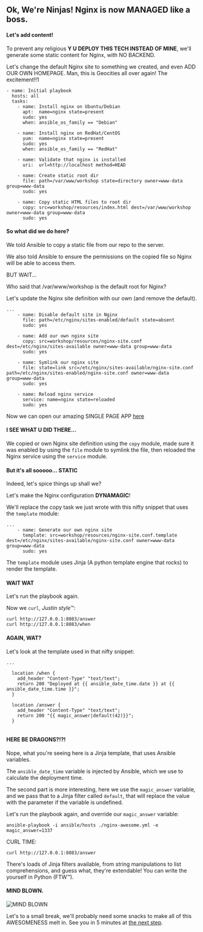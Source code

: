 ## Ok, We're Ninjas! Nginx is now MANAGED like a boss.

#### Let's add content!

To prevent any religious **Y U DEPLOY THIS TECH INSTEAD OF MINE**, we'll generate some static content for Nginx, with NO BACKEND.

Let's change the default Nginx site to something we created, and even ADD OUR OWN HOMEPAGE.
Man, this is Geocities all over again! The excitement!!1

```
- name: Initial playbook
  hosts: all
  tasks:
    - name: Install nginx on Ubuntu/Debian
      apt:  name=nginx state=present
      sudo: yes
      when: ansible_os_family == "Debian"

    - name: Install nginx on RedHat/CentOS
      yum:  name=nginx state=present
      sudo: yes
      when: ansible_os_family == "RedHat"

    - name: Validate that nginx is installed
      uri:  url=http://localhost method=HEAD

    - name: Create static root dir
      file: path=/var/www/workshop state=directory owner=www-data group=www-data
      sudo: yes
    
    - name: Copy static HTML files to root dir
      copy: src=workshop/resources/index.html dest=/var/www/workshop owner=www-data group=www-data
      sudo: yes
```

#### So what did we do here?

We told Ansible to copy a static file from our repo to the server.

We also told Ansible to ensure the permissions on the copied file so Nginx will be able to access them.

BUT WAIT...

Who said that /var/www/workshop is the default root for Nginx?

Let's update the Nginx site definition with our own (and remove the default).

```
...
    - name: Disable default site in Nginx
      file: path=/etc/nginx/sites-enabled/default state=absent
      sudo: yes

    - name: Add our own nginx site
      copy: src=workshop/resources/nginx-site.conf dest=/etc/nginx/sites-available owner=www-data group=www-data
      sudo: yes

    - name: Symlink our nginx site
      file: state=link src=/etc/nginx/sites-available/nginx-site.conf path=/etc/nginx/sites-enabled/nginx-site.conf owner=www-data group=www-data
      sudo: yes

    - name: Reload nginx service
      service: name=nginx state=reloaded
      sudo: yes
```

Now we can open our amazing SINGLE PAGE APP [here](http://127.0.0.1:8083)

#### I SEE WHAT U DID THERE...

We copied or own Nginx site definition using the `copy` module, made sure it was enabled by using the `file` module to symlink the file, then reloaded the Nginx service using the `service` module.

#### But it's all sooooo... STATIC

Indeed, let's spice things up shall we?

Let's make the Nginx configuration **DYNAMAGIC**!

We'll replace the copy task we just wrote with this nifty snippet that uses the `template` module:

```
...
    - name: Generate our own nginx site
      template: src=workshop/resources/nginx-site.conf.template dest=/etc/nginx/sites-available/nginx-site.conf owner=www-data group=www-data
      sudo: yes
```

The `template` module uses Jinja (A python template engine that rocks) to render the template.

#### WAIT WAT

Let's run the playbook again.

Now we `curl`, *Justin style*™:

```
curl http://127.0.0.1:8083/answer
curl http://127.0.0.1:8083/when
```

#### AGAIN, WAT?

Let's look at the template used in that nifty snippet:

```
...

  location /when {
    add_header "Content-Type" "text/text";
    return 200 "Deployed at {{ ansible_date_time.date }} at {{ ansible_date_time.time }}";
  }

  location /answer {
    add_header "Content-Type" "text/text";
    return 200 "{{ magic_answer|default(42)}}";
  }


```

#### HERE BE DRAGONS?!?!

Nope, what you're seeing here is a Jinja template, that uses Ansible variables.

The `ansible_date_time` variable is injected by Ansible, which we use to calculate the deployment time.

The second part is more interesting, here we use the `magic_answer` variable, and we pass that to a Jinja filter called `default`, that will replace the value with the parameter if the variable is undefined.

Let's run the playbook again, and override our `magic_answer` variable:

```
ansible-playbook -i ansible/hosts ./nginx-awesome.yml -e magic_answer=1337
```

CURL TIME:

```
curl http://127.0.0.1:8083/answer
```

There's loads of Jinja filters available, from string manipulations to list comprehensions, and guess what, they're extendable! You can write the yourself in Python (FTW™).

#### MIND BLOWN.

![MIND BLOWN](http://i.imgur.com/C4buo.gif)

Let's to a small break, we'll probably need some snacks to make all of this AWESOMENESS melt in.
See you in 5 minutes at [the next step](./5_Loops-Oh-My.md).
